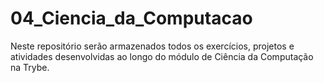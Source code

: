 # 04_Ciencia_da_Computacao

Neste repositório serão armazenados todos os exercícios, projetos e atividades desenvolvidas ao longo do módulo de Ciência da Computação na Trybe.
